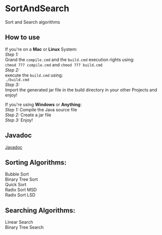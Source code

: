 # SortAndSearch
Sort and Search algorithms

## How to use
If you're on a **Mac** or **Linux** System:<br />
_Step 1:_<br />
Grand the ```compile.cmd``` and the ```build.cmd``` execution rights using:<br />
```chmod 777 compile.cmd``` and ```chmod 777 build.cmd```<br />
_Step 2:_<br />
execute the ```build.cmd``` using:<br />
```./build.cmd```<br />
_Step 3:_<br />
Import the generated jar file in the build directory in your other Projects and enjoy!

If you're using **Windows** or **Anything**:<br />
_Step 1:_ Compile the Java source file<br />
_Step 2:_ Create a jar file<br />
_Step 3:_ Enjoy!

## Javadoc
[Javadoc](https://severin-nitsche.github.io/SortAndSearch/SortAndSearch/doc)

## Sorting Algorithms:

Bubble Sort<br />
Binary Tree Sort<br />
Quick Sort<br />
Radix Sort MSD<br />
Radix Sort LSD

## Searching Algorithms:

Linear Search<br />
Binary Tree Search<br />
